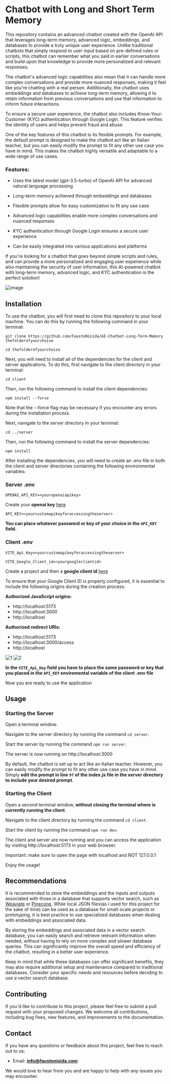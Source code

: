 # Chatbot with Long and Short Term Memory
This repository contains an advanced chatbot created with the OpenAI API that leverages long-term memory, advanced logic, embeddings, and databases to provide a truly unique user experience. Unlike traditional chatbots that simply respond to user input based on pre-defined rules or scripts, this chatbot can remember what you said in earlier conversations and build upon that knowledge to provide more personalized and relevant responses.

The chatbot's advanced logic capabilities also mean that it can handle more complex conversations and provide more nuanced responses, making it feel like you're chatting with a real person. Additionally, the chatbot uses embeddings and databases to achieve long-term memory, allowing it to retain information from previous conversations and use that information to inform future interactions.

To ensure a secure user experience, the chatbot also includes Know-Your-Customer (KYC) authentication through Google Login. This feature verifies the identity of users and helps prevent fraud and abuse.

One of the key features of this chatbot is its flexible prompts. For example, the default prompt is designed to make the chatbot act like an Italian teacher, but you can easily modify the prompt to fit any other use case you have in mind. This makes the chatbot highly versatile and adaptable to a wide range of use cases.

### Features:

- Uses the latest model (gpt-3.5-turbo) of OpenAI API for advanced natural language processing

- Long-term memory achieved through embeddings and databases

- Flexible prompts allow for easy customization to fit any use case

- Advanced logic capabilities enable more complex conversations and nuanced responses

- KYC authentication through Google Login ensures a secure user experience

- Can be easily integrated into various applications and platforms


If you're looking for a chatbot that goes beyond simple scripts and rules, and can provide a more personalized and engaging user experience while also maintaining the security of user information, this AI-powered chatbot with long-term memory, advanced logic, and KYC authentication is the perfect solution!

![image](https://pbs.twimg.com/media/FprkysxWAAEpY9r?format=jpg&name=large)


## Installation

To use the chatbot, you will first need to clone this repository to your local machine. You can do this by running the following command in your terminal:

`git clone https://github.com/FaustoNisida/AI-Chatbot-Long-Term-Memory thefolderofyourchoise`

`cd thefolderofyourchoise`

Next, you will need to install all of the dependencies for the client and server applications. To do this, first navigate to the client directory in your terminal:

`cd client`

Then, run the following command to install the client dependencies:

`npm install --force`

Note that the --force flag may be necessary if you encounter any errors during the installation process.

Next, navigate to the server directory in your terminal:

`cd ../server`

Then, run the following command to install the server dependencies:

`npm install`

After installing the dependencies, you will need to create an .env file in both the client and server directories containing the following environmental variables:

### Server .env

`OPENAI_API_KEY=<youropenaiapikey>`

Create your **openai key** [here](https://platform.openai.com/account/api-keys)

`API_KEY=<yourcustomapikeyforaccessingtheserver>`

**You can place whatever password or key of your choice in the `API_KEY` field.**

### Client .env

`VITE_Api_Key=<yourcustomapikeyforaccessingtheserver>`

`VITE_Google_Client_id=<yourgoogleclientid>`

Create a project and then a **google client id** [here](https://console.cloud.google.com/apis/credentials)

To ensure that your Google Client ID is properly configured, it is essential to include the following origins during the creation process:

**Authorized JavaScript origins:**
- http://localhost:5173
- http://localhost:3000
- http://localhost

**Authorized redirect URIs:**
- http://localhost:5173
- http://localhost:3000/access
- http://localhost

![1](https://user-images.githubusercontent.com/22509324/224191782-1cbc7772-f86f-406c-80ed-063a89201bde.png)
![2](https://user-images.githubusercontent.com/22509324/224191800-7e2d370a-836b-4f04-9702-a07bd069dc7e.png)

**In the `VITE_Api_Key` field you have to place the same password or key that you placed in the `API_KEY` enviromental variable of the client .env file**

Now you are ready to use the application

## Usage

### Starting the Server

Open a terminal window.

Navigate to the server directory by running the command `cd server`.

Start the server by running the command `npm run server`.

The server is now running on http://localhost:3000

By default, the chatbot is set up to act like an Italian teacher. However, you can easily modify the prompt to fit any other use case you have in mind. Simply **edit the prompt in line `97` of the index.js file in the server directory to include your desired prompt**.

### Starting the Client

Open a second terminal window, **without closing the terminal where is currently running the client**.

Navigate to the client directory by running the command `cd client`.

Start the client by running the command `npm run dev`.

The client and server are now running and you can access the application by visiting http://localhost:5173 in your web browser.

Important: make sure to open the page with localhost and NOT 127.0.0.1

Enjoy the usage!

## Recommendations

It is recommended to store the embeddings and the inputs and outputs associated with those in a database that supports vector search, such as [Weaviate](https://weaviate.io/) or [Pinecone](https://www.pinecone.io/). While local JSON files(as i used for this project for the sake of time) can be used as a database for small-scale projects or prototyping, it is best practice to use specialized databases when dealing with embeddings and associated data.

By storing the embeddings and associated data in a vector search database, you can easily search and retrieve relevant information when needed, without having to rely on more complex and slower database queries. This can significantly improve the overall speed and efficiency of the chatbot, resulting in a better user experience.

Keep in mind that while these databases can offer significant benefits, they may also require additional setup and maintenance compared to traditional databases. Consider your specific needs and resources before deciding to use a vector search database.

## Contributing

If you'd like to contribute to this project, please feel free to submit a pull request with your proposed changes. We welcome all contributions, including bug fixes, new features, and improvements to the documentation.

## Contact

If you have any questions or feedback about this project, feel free to reach out to us:

- Email: **info@faustonisida.com**

We would love to hear from you and are happy to help with any issues you may encounter.

